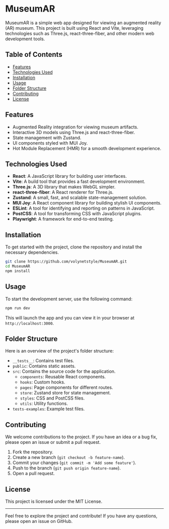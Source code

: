 # MuseumAR

MuseumAR is a simple web app designed for viewing an augmented reality (AR) museum. This project is built using React and Vite, leveraging technologies such as Three.js, react-three-fiber, and other modern web development tools.

## Table of Contents
- [Features](#features)
- [Technologies Used](#technologies-used)
- [Installation](#installation)
- [Usage](#usage)
- [Folder Structure](#folder-structure)
- [Contributing](#contributing)
- [License](#license)

## Features
- Augmented Reality integration for viewing museum artifacts.
- Interactive 3D models using Three.js and react-three-fiber.
- State management with Zustand.
- UI components styled with MUI Joy.
- Hot Module Replacement (HMR) for a smooth development experience.

## Technologies Used
- **React**: A JavaScript library for building user interfaces.
- **Vite**: A build tool that provides a fast development environment.
- **Three.js**: A 3D library that makes WebGL simpler.
- **react-three-fiber**: A React renderer for Three.js.
- **Zustand**: A small, fast, and scalable state-management solution.
- **MUI Joy**: A React component library for building stylish UI components.
- **ESLint**: A tool for identifying and reporting on patterns in JavaScript.
- **PostCSS**: A tool for transforming CSS with JavaScript plugins.
- **Playwright**: A framework for end-to-end testing.

## Installation
To get started with the project, clone the repository and install the necessary dependencies.

```bash
git clone https://github.com/volynetstyle/MuseumAR.git
cd MuseumAR
npm install
```

## Usage
To start the development server, use the following command:

```bash
npm run dev
```

This will launch the app and you can view it in your browser at `http://localhost:3000`.

## Folder Structure
Here is an overview of the project's folder structure:

- `__tests__`: Contains test files.
- `public`: Contains static assets.
- `src`: Contains the source code for the application.
  - `components`: Reusable React components.
  - `hooks`: Custom hooks.
  - `pages`: Page components for different routes.
  - `store`: Zustand store for state management.
  - `styles`: CSS and PostCSS files.
  - `utils`: Utility functions.
- `tests-examples`: Example test files.

## Contributing
We welcome contributions to the project. If you have an idea or a bug fix, please open an issue or submit a pull request.

1. Fork the repository.
2. Create a new branch (`git checkout -b feature-name`).
3. Commit your changes (`git commit -m 'Add some feature'`).
4. Push to the branch (`git push origin feature-name`).
5. Open a pull request.

## License
This project is licensed under the MIT License.

---

Feel free to explore the project and contribute! If you have any questions, please open an issue on GitHub.
